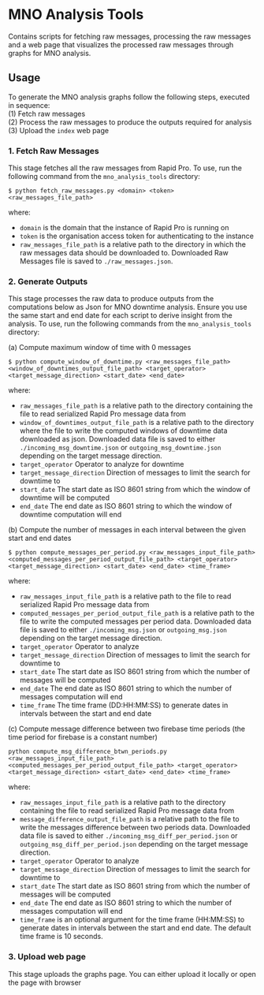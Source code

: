 # MNO Analysis Tools
Contains scripts for fetching raw messages, processing the raw messages and a web page that visualizes the processed raw messages through graphs for MNO analysis.

## Usage
To generate the MNO analysis graphs follow the following steps, executed in sequence:\
(1) Fetch raw messages\
(2) Process the raw messages to produce the outputs required for analysis\
(3) Upload the `index` web page

### 1. Fetch Raw Messages
This stage fetches all the raw messages from Rapid Pro.
To use, run the following command from the `mno_analysis_tools` directory: 

```
$ python fetch_raw_messages.py <domain> <token> <raw_messages_file_path>
```

where:
- `domain` is the domain that the instance of Rapid Pro is running on
- `token` is the organisation access token for authenticating to the instance
- `raw_messages_file_path`  is a relative path to the directory in which the raw messages data should be downloaded to. Downloaded Raw Messages file is saved to `./raw_messages.json`.

### 2. Generate Outputs
This stage processes the raw data to produce outputs from the computations below as Json for MNO downtime analysis.
Ensure you use the same start and end date for each script to derive insight from the analysis.
To use, run the following commands from the `mno_analysis_tools` directory:

(a) Compute maximum window of time with 0 messages
```
$ python compute_window_of_downtime.py <raw_messages_file_path> <window_of_downtimes_output_file_path> <target_operator> <target_message_direction> <start_date> <end_date>
```

where:
- `raw_messages_file_path` is a relative path to the directory containing the file to read serialized Rapid Pro message data from
- `window_of_downtimes_output_file_path` is a relative path to the directory where the file to write the computed windows of downtime data downloaded as json. Downloaded data file is saved to either `./incoming_msg_downtime.json` or `outgoing_msg_downtime.json` depending on the target message direction. 
- `target_operator` Operator to analyze for downtime
- `target_message_direction` Direction of messages to limit the search for downtime to
- `start_date` The start date as ISO 8601 string from which the window of downtime will be computed
- `end_date` The end date as ISO 8601 string to which the window of downtime computation will end 

(b) Compute the number of messages in each interval between the given start and end dates
```
$ python compute_messages_per_period.py <raw_messages_input_file_path> <computed_messages_per_period_output_file_path> <target_operator> <target_message_direction> <start_date> <end_date> <time_frame>
```

where:
- `raw_messages_input_file_path` is a relative path to the file to read serialized Rapid Pro message data from
- `computed_messages_per_period_output_file_path` is a relative path to the file to write the computed messages per period data. Downloaded data file is saved to either `./incoming_msg.json` or `outgoing_msg.json` depending on the target message direction.
- `target_operator` Operator to analyze
- `target_message_direction` Direction of messages to limit the search for downtime to
- `start_date` The start date as ISO 8601 string from which the number of messages will be computed
- `end_date` The end date as ISO 8601 string to which the number of messages computation will end 
- `time_frame` The time frame (DD:HH:MM:SS) to generate dates in intervals between the start and end date

(c) Compute message difference between two firebase time periods (the time period for firebase is a constant number)
```
python compute_msg_difference_btwn_periods.py <raw_messages_input_file_path> <computed_messages_per_period_output_file_path> <target_operator> <target_message_direction> <start_date> <end_date> <time_frame>
```

where:
- `raw_messages_input_file_path` is a relative path to the directory containing the file to read serialized Rapid Pro message data from
- `message_difference_output_file_path` is a relative path to the file to write the messages difference between two periods data. Downloaded data file is saved to either `./incoming_msg_diff_per_period.json` or `outgoing_msg_diff_per_period.json` depending on the target message direction.
- `target_operator` Operator to analyze
- `target_message_direction` Direction of messages to limit the search for downtime to
- `start_date` The start date as ISO 8601 string from which the number of messages will be computed
- `end_date` The end date as ISO 8601 string to which the number of messages computation will end
- `time_frame` is an optional argument for the time frame (HH:MM:SS) to generate dates in intervals between the start and end date. The default time frame is 10 seconds.

### 3. Upload web page
This stage uploads the graphs page. You can either upload it locally or open the page with browser




